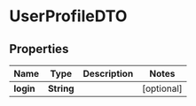 

# UserProfileDTO


## Properties

| Name | Type | Description | Notes |
|------------ | ------------- | ------------- | -------------|
|**login** | **String** |  |  [optional] |



